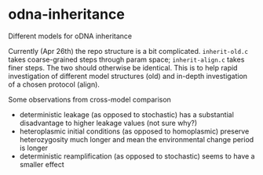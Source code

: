 # odna-inheritance
Different models for oDNA inheritance

Currently (Apr 26th) the repo structure is a bit complicated. `inherit-old.c` takes coarse-grained steps through param space; `inherit-align.c` takes finer steps. The two should otherwise be identical. This is to help rapid investigation of different model structures (old) and in-depth investigation of a chosen protocol (align). 

Some observations from cross-model comparison
 * deterministic leakage (as opposed to stochastic) has a substantial disadvantage to higher leakage values (not sure why?)
 * heteroplasmic initial conditions (as opposed to homoplasmic) preserve heterozygosity much longer and mean the environmental change period is longer
 * deterministic reamplification (as opposed to stochastic) seems to have a smaller effect
